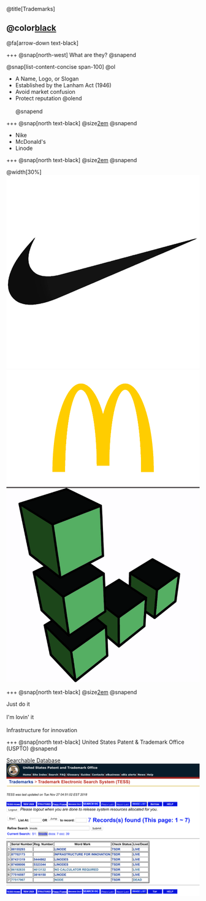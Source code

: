 @title[Trademarks]

## @color[black](Trademarks)

@fa[arrow-down text-black]

+++
@snap[north-west]
What are they?
@snapend

@snap[list-content-concise span-100]
@ol
- A Name, Logo, or Slogan
- Established by the Lanham Act (1946)
- Avoid market confusion
- Protect reputation
@olend
<br><br>
@snapend

+++
@snap[north text-black]
@size[2em](Names)
@snapend

- Nike
- McDonald's
- Linode


+++
@snap[north text-black]
@size[2em](Logos)
@snapend

@width[30%]![NIKE](template/img/nike.jpg)
<br>
![MCDONALDS](template/img/mcdonalds.png)
<br>
![LINODE](template/img/linode.png)

+++
@snap[north text-black]
@size[2em](Slogans)
@snapend

Just do it
<br><br>
I'm lovin' it
<br><br>
Infrastructure for innovation

+++
@snap[north text-black]
United States Patent & Trademark Office
<br>
(USPTO)
@snapend

[Searchable Database](https://www.uspto.gov/trademarks-application-process/search-trademark-database)
![TMSEARCH](template/img/tmsearch.png)
